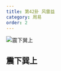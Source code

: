 ```yaml
---
title: 第42卦 风雷益
category: 周易
order: 2
---
```


![震下巽上](https://upload.wikimedia.org/wikipedia/commons/7/74/Yijing-42.png)

## 震下巽上